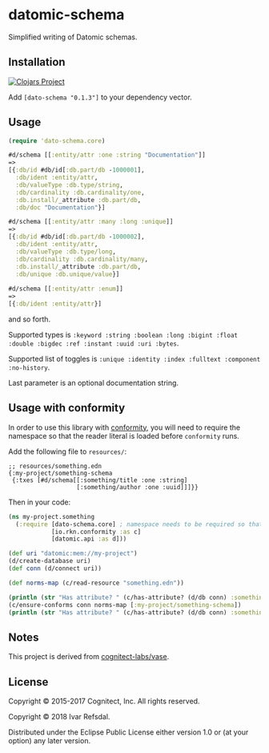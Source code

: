 # datomic-schema

Simplified writing of Datomic schemas.

## Installation

[![Clojars Project](http://clojars.org/dato-schema/latest-version.svg)](http://clojars.org/dato-schema)

Add `[dato-schema "0.1.3"]` to your dependency vector.


## Usage

```clojure
(require 'dato-schema.core)

#d/schema [[:entity/attr :one :string "Documentation"]]
=>
[{:db/id #db/id[:db.part/db -1000001],
  :db/ident :entity/attr,
  :db/valueType :db.type/string,
  :db/cardinality :db.cardinality/one,
  :db.install/_attribute :db.part/db,
  :db/doc "Documentation"}]

#d/schema [[:entity/attr :many :long :unique]]
=>
[{:db/id #db/id[:db.part/db -1000002],
  :db/ident :entity/attr,
  :db/valueType :db.type/long,
  :db/cardinality :db.cardinality/many,
  :db.install/_attribute :db.part/db,
  :db/unique :db.unique/value}]
  
#d/schema [[:entity/attr :enum]]
=>
[{:db/ident :entity/attr}]
```

and so forth.

Supported types is `:keyword :string :boolean :long :bigint :float :double :bigdec :ref :instant :uuid :uri :bytes`.

Supported list of toggles is `:unique :identity :index :fulltext :component :no-history`.

Last parameter is an optional documentation string.

## Usage with conformity

In order to use this library with [conformity](https://github.com/rkneufeld/conformity),
you will need to require the namespace so that the reader literal is loaded before `conformity` runs.

Add the following file to `resources/`:

```
;; resources/something.edn
{:my-project/something-schema
 {:txes [#d/schema[[:something/title :one :string]
                   [:something/author :one :uuid]]]}}
```

Then in your code:

```clojure
(ns my-project.something
  (:require [dato-schema.core] ; namespace needs to be required so that reader literal is loaded
            [io.rkn.conformity :as c]
            [datomic.api :as d]))

(def uri "datomic:mem://my-project")
(d/create-database uri)
(def conn (d/connect uri))

(def norms-map (c/read-resource "something.edn"))

(println (str "Has attribute? " (c/has-attribute? (d/db conn) :something/title)))
(c/ensure-conforms conn norms-map [:my-project/something-schema])
(println (str "Has attribute? " (c/has-attribute? (d/db conn) :something/title)))
```

## Notes

This project is derived from [cognitect-labs/vase](https://github.com/cognitect-labs/vase).

## License

Copyright © 2015-2017 Cognitect, Inc. All rights reserved.

Copyright © 2018 Ivar Refsdal.

Distributed under the Eclipse Public License either version 1.0 or (at
your option) any later version.
